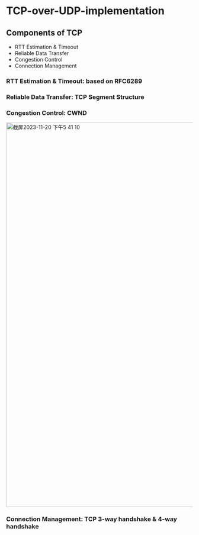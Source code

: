 # TCP-over-UDP-implementation

## Components of TCP
- RTT Estimation & Timeout
- Reliable Data Transfer
- Congestion Control
- Connection Management

### RTT Estimation & Timeout: based on RFC6289

### Reliable Data Transfer: TCP Segment Structure

### Congestion Control: CWND
<img width="1039" alt="截屏2023-11-20 下午5 41 10" src="https://github.com/emmaleee789/TCP-over-UDP-implementation/assets/112675973/89fe9d14-c5e5-4d2e-ad61-8bb32776a4a4">

### Connection Management: TCP 3-way handshake & 4-way handshake

